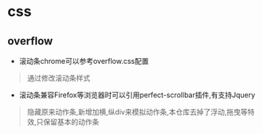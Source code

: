# css
## overflow ##
 * 滚动条chrome可以参考overflow.css配置
 > 通过修改滚动条样式
 * 滚动条兼容Firefox等浏览器时可以引用perfect-scrollbar插件,有支持Jquery
 > 隐藏原来动作条,新增加横,纵div来模拟动作条,本仓库去掉了浮动,拖曳等特效,只保留基本的动作条
